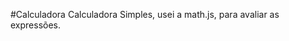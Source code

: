 #Calculadora
Calculadora Simples, usei a math.js, para avaliar as expressões.
<a href="https://bulovask.github.io/calculadora/"></a>

